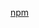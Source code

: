 [npm](https://raw.githubusercontent.com/azohra/strapped/master/straps/npm/latest/README.md ':include')
